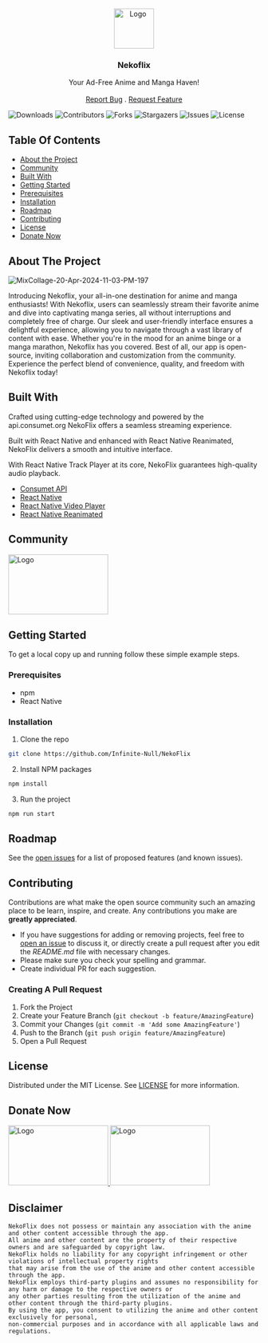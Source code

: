 <br/>
<p align="center">
<a href="https://nekoflix-landing-page.vercel.app/">
<img src="https://github.com/Infinite-Null/NekoFlix/assets/97950192/bea1eacd-491e-4cde-b3ce-153994240b02" alt="Logo" width="80" height="80">
</a>


<h3 align="center">Nekoflix</h3>

<p align="center">
Your Ad-Free Anime and Manga Haven!
<br/>
<br/>
<a href="https://github.com/Infinite-Null/NekoFlix/issues">Report Bug</a>
.
<a href="https://github.com/Infinite-Null/NekoFlix/issues">Request Feature</a>
</p>
</p>

![Downloads](https://img.shields.io/github/downloads/Infinite-Null/NekoFlix/total) ![Contributors](https://img.shields.io/github/contributors/Infinite-Null/NekoFlix?color=dark-green) ![Forks](https://img.shields.io/github/forks/Infinite-Null/NekoFlix?style=social) ![Stargazers](https://img.shields.io/github/stars/Infinite-Null/NekoFlix?style=social) ![Issues](https://img.shields.io/github/issues/Infinite-Null/NekoFlix) ![License](https://img.shields.io/github/license/Infinite-Null/NekoFlix)

## Table Of Contents

* [About the Project](#about-the-project)
* [Community](#community)
* [Built With](#built-with)
* [Getting Started](#getting-started)
* [Prerequisites](#prerequisites)
* [Installation](#installation)
* [Roadmap](#roadmap)
* [Contributing](#contributing)
* [License](#license)
* [Donate Now](#donate-now)

## About The Project

![MixCollage-20-Apr-2024-11-03-PM-197](https://github.com/Infinite-Null/NekoFlix/assets/97950192/5b893a42-240e-464a-8544-5eff8153f3b5)


Introducing Nekoflix, your all-in-one destination for anime and manga enthusiasts! With Nekoflix, users can seamlessly stream their favorite anime and dive into captivating manga series, all without interruptions and completely free of charge. Our sleek and user-friendly interface ensures a delightful experience, allowing you to navigate through a vast library of content with ease. Whether you're in the mood for an anime binge or a manga marathon, Nekoflix has you covered. Best of all, our app is open-source, inviting collaboration and customization from the community. Experience the perfect blend of convenience, quality, and freedom with Nekoflix today!

## Built With

Crafted using cutting-edge technology and powered by the api.consumet.org NekoFlix offers a seamless streaming experience.

Built with React Native and enhanced with React Native Reanimated, NekoFlix delivers a smooth and intuitive interface.

With React Native Track Player at its core, NekoFlix guarantees high-quality audio playback.

* [Consumet API](https://docs.consumet.org/)
* [React Native](https://reactnative.dev/)
* [React Native Video Player](https://www.npmjs.com/package/react-native-video-player)
* [React Native Reanimated](https://docs.swmansion.com/react-native-reanimated/)

## Community

<a href=https://t.me/ankits_project>
<img src="https://github.com/Infinite-Null/NekoFlix/assets/97950192/98d4e8b5-62c2-41ec-8d66-73d791181fca" alt="Logo" width="200" height="120">
</a>


## Getting Started

To get a local copy up and running follow these simple example steps.

### Prerequisites

* npm
* React Native

### Installation

1. Clone the repo

```sh
git clone https://github.com/Infinite-Null/NekoFlix
```

2. Install NPM packages

```sh
npm install
```

3. Run the project

```sh
npm run start
```


## Roadmap

See the [open issues](https://github.com/Infinite-Null/NekoFlix/issues) for a list of proposed features (and known issues).

## Contributing

Contributions are what make the open source community such an amazing place to be learn, inspire, and create. Any contributions you make are **greatly appreciated**.
* If you have suggestions for adding or removing projects, feel free to [open an issue](https://github.com/Infinite-Null/NekoFlix/issues/new) to discuss it, or directly create a pull request after you edit the *README.md* file with necessary changes.
* Please make sure you check your spelling and grammar.
* Create individual PR for each suggestion.

### Creating A Pull Request

1. Fork the Project
2. Create your Feature Branch (`git checkout -b feature/AmazingFeature`)
3. Commit your Changes (`git commit -m 'Add some AmazingFeature'`)
4. Push to the Branch (`git push origin feature/AmazingFeature`)
5. Open a Pull Request

## License

Distributed under the MIT License. See [LICENSE](https://github.com/Infinite-Null/NekoFlix/blob/main/LICENSE.md) for more information.

## Donate Now

<a href=https://buymeacoffee.com/ankitkumarshah>
<img src="https://github.com/Infinite-Null/NekoFlix/assets/97950192/2a9aa329-316d-429d-9d34-d391a7a16973" alt="Logo" width="200" height="120">
</a>


<a href=https://github.com/Infinite-Null/NekoFlix/assets/97950192/f0656db7-db26-4c99-95fa-56053cc69498>
<img src="https://github.com/Infinite-Null/NekoFlix/assets/97950192/be662d1b-8b82-4dff-ac56-2aeed847fd10" alt="Logo" width="200" height="120">
</a>

## Disclaimer

```
NekoFlix does not possess or maintain any association with the anime and other content accessible through the app.
All anime and other content are the property of their respective owners and are safeguarded by copyright law.
NekoFlix holds no liability for any copyright infringement or other violations of intellectual property rights
that may arise from the use of the anime and other content accessible through the app.
NekoFlix employs third-party plugins and assumes no responsibility for any harm or damage to the respective owners or
any other parties resulting from the utilization of the anime and other content through the third-party plugins.
By using the app, you consent to utilizing the anime and other content exclusively for personal,
non-commercial purposes and in accordance with all applicable laws and regulations.
```
